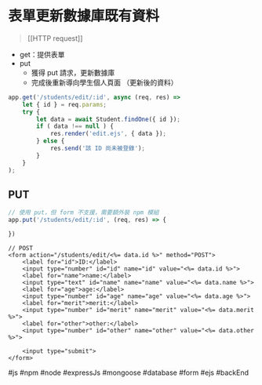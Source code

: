 # 表單更新數據庫既有資料
>[[HTTP request]]
- get：提供表單
- put
	- 獲得 put 請求，更新數據庫
	- 完成後重新導向學生個人頁面 （更新後的資料）

```js
app.get('/students/edit/:id', async (req, res) =>
	let { id } = req.params;
	try {
		let data = await Student.findOne({ id });
		if ( data !== null ) {
			res.render('edit.ejs', { data });
		} else {
			res.send('該 ID 尚未被登錄');
		}
	}
);
```
## PUT
```js
// 使用 put，但 form 不支援，需要額外裝 npm 模組
app.put('/students/edit/:id', (req, res) => {

})


```

```ejs
// POST
<form action="/students/edit/<%= data.id %>" method="POST">
	<label for="id">ID:</label>
	<input type="number" id="id" name="id" value="<%= data.id %>">
	<label for="name">name:</label>
	<input type="text" id="name" name="name" value="<%= data.name %>">
	<label for="age">age:</label>
	<input type="number" id="age" name="age" value="<%= data.age %>">
	<label for="merit">merit:</label>
	<input type="number" id="merit" name="merit" value="<%= data.merit %>">
	<label for="other">other:</label>
	<input type="number" id="other" name="other" value="<%= data.other %>">
	
	<input type="submit">
</form>
```
#js #npm #node #expressJs #mongoose #database #form #ejs #backEnd 